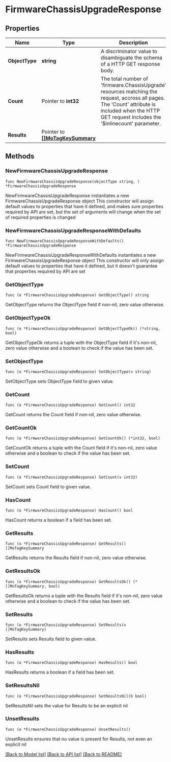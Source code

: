 # FirmwareChassisUpgradeResponse

## Properties

Name | Type | Description | Notes
------------ | ------------- | ------------- | -------------
**ObjectType** | **string** | A discriminator value to disambiguate the schema of a HTTP GET response body. | 
**Count** | Pointer to **int32** | The total number of &#39;firmware.ChassisUpgrade&#39; resources matching the request, accross all pages. The &#39;Count&#39; attribute is included when the HTTP GET request includes the &#39;$inlinecount&#39; parameter. | [optional] 
**Results** | Pointer to [**[]MoTagKeySummary**](mo.TagKeySummary.md) |  | [optional] 

## Methods

### NewFirmwareChassisUpgradeResponse

`func NewFirmwareChassisUpgradeResponse(objectType string, ) *FirmwareChassisUpgradeResponse`

NewFirmwareChassisUpgradeResponse instantiates a new FirmwareChassisUpgradeResponse object
This constructor will assign default values to properties that have it defined,
and makes sure properties required by API are set, but the set of arguments
will change when the set of required properties is changed

### NewFirmwareChassisUpgradeResponseWithDefaults

`func NewFirmwareChassisUpgradeResponseWithDefaults() *FirmwareChassisUpgradeResponse`

NewFirmwareChassisUpgradeResponseWithDefaults instantiates a new FirmwareChassisUpgradeResponse object
This constructor will only assign default values to properties that have it defined,
but it doesn't guarantee that properties required by API are set

### GetObjectType

`func (o *FirmwareChassisUpgradeResponse) GetObjectType() string`

GetObjectType returns the ObjectType field if non-nil, zero value otherwise.

### GetObjectTypeOk

`func (o *FirmwareChassisUpgradeResponse) GetObjectTypeOk() (*string, bool)`

GetObjectTypeOk returns a tuple with the ObjectType field if it's non-nil, zero value otherwise
and a boolean to check if the value has been set.

### SetObjectType

`func (o *FirmwareChassisUpgradeResponse) SetObjectType(v string)`

SetObjectType sets ObjectType field to given value.


### GetCount

`func (o *FirmwareChassisUpgradeResponse) GetCount() int32`

GetCount returns the Count field if non-nil, zero value otherwise.

### GetCountOk

`func (o *FirmwareChassisUpgradeResponse) GetCountOk() (*int32, bool)`

GetCountOk returns a tuple with the Count field if it's non-nil, zero value otherwise
and a boolean to check if the value has been set.

### SetCount

`func (o *FirmwareChassisUpgradeResponse) SetCount(v int32)`

SetCount sets Count field to given value.

### HasCount

`func (o *FirmwareChassisUpgradeResponse) HasCount() bool`

HasCount returns a boolean if a field has been set.

### GetResults

`func (o *FirmwareChassisUpgradeResponse) GetResults() []MoTagKeySummary`

GetResults returns the Results field if non-nil, zero value otherwise.

### GetResultsOk

`func (o *FirmwareChassisUpgradeResponse) GetResultsOk() (*[]MoTagKeySummary, bool)`

GetResultsOk returns a tuple with the Results field if it's non-nil, zero value otherwise
and a boolean to check if the value has been set.

### SetResults

`func (o *FirmwareChassisUpgradeResponse) SetResults(v []MoTagKeySummary)`

SetResults sets Results field to given value.

### HasResults

`func (o *FirmwareChassisUpgradeResponse) HasResults() bool`

HasResults returns a boolean if a field has been set.

### SetResultsNil

`func (o *FirmwareChassisUpgradeResponse) SetResultsNil(b bool)`

 SetResultsNil sets the value for Results to be an explicit nil

### UnsetResults
`func (o *FirmwareChassisUpgradeResponse) UnsetResults()`

UnsetResults ensures that no value is present for Results, not even an explicit nil

[[Back to Model list]](../README.md#documentation-for-models) [[Back to API list]](../README.md#documentation-for-api-endpoints) [[Back to README]](../README.md)



